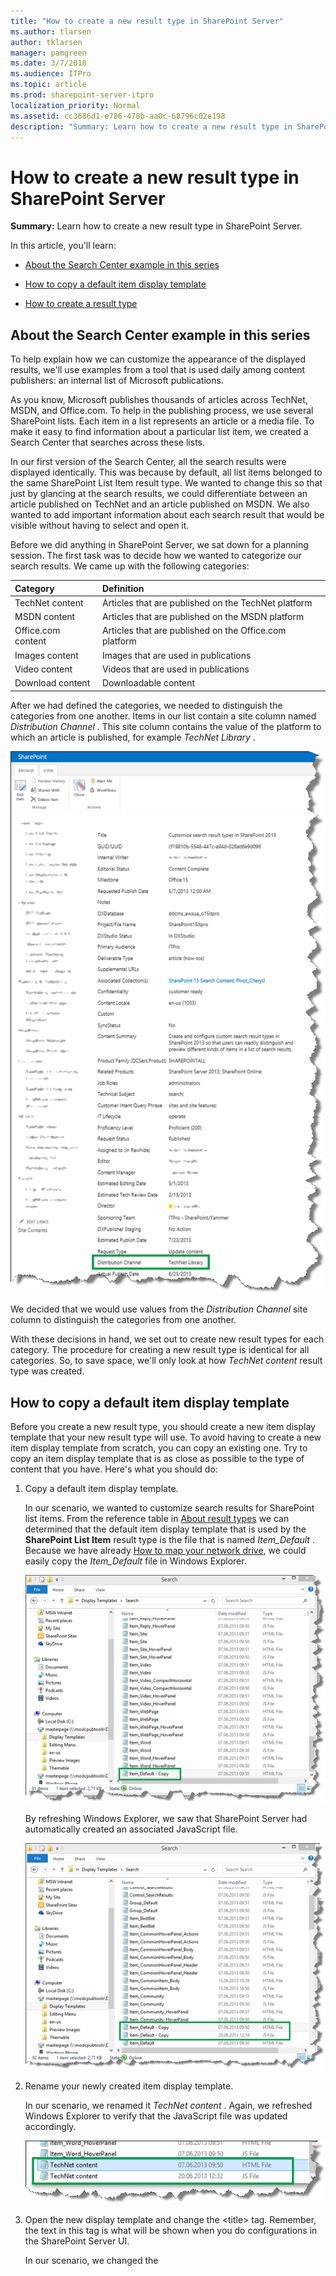 ```yaml
---
title: "How to create a new result type in SharePoint Server"
ms.author: tlarsen
author: tklarsen
manager: pamgreen
ms.date: 3/7/2018
ms.audience: ITPro
ms.topic: article
ms.prod: sharepoint-server-itpro
localization_priority: Normal
ms.assetid: cc3686d1-e786-478b-aa0c-68796c02e198
description: "Summary: Learn how to create a new result type in SharePoint Server."
---
```


# How to create a new result type in SharePoint Server

 **Summary:** Learn how to create a new result type in SharePoint Server. 
  
In this article, you'll learn:
  
- [About the Search Center example in this series](how-to-create-a-new-result-type.md#BKMK_AbouttheSearchCenterExampleinthisSeries)
    
- [How to copy a default item display template](how-to-create-a-new-result-type.md#BKMK_HowtoCopyaDefaultItemDisplayTemplate)
    
- [How to create a result type](how-to-create-a-new-result-type.md#BKMK_HowtoCreateaResultType)
    
## About the Search Center example in this series
<a name="BKMK_AbouttheSearchCenterExampleinthisSeries"> </a>

To help explain how we can customize the appearance of the displayed results, we'll use examples from a tool that is used daily among content publishers: an internal list of Microsoft publications.
  
As you know, Microsoft publishes thousands of articles across TechNet, MSDN, and Office.com. To help in the publishing process, we use several SharePoint lists. Each item in a list represents an article or a media file. To make it easy to find information about a particular list item, we created a Search Center that searches across these lists.
  
In our first version of the Search Center, all the search results were displayed identically. This was because by default, all list items belonged to the same SharePoint List Item result type. We wanted to change this so that just by glancing at the search results, we could differentiate between an article published on TechNet and an article published on MSDN. We also wanted to add important information about each search result that would be visible without having to select and open it.
  
Before we did anything in SharePoint Server, we sat down for a planning session. The first task was to decide how we wanted to categorize our search results. We came up with the following categories:
  
|**Category**|**Definition**|
|:-----|:-----|
|TechNet content  <br/> |Articles that are published on the TechNet platform  <br/> |
|MSDN content  <br/> |Articles that are published on the MSDN platform  <br/> |
|Office.com content  <br/> |Articles that are published on the Office.com platform  <br/> |
|Images content  <br/> |Images that are used in publications  <br/> |
|Video content  <br/> |Videos that are used in publications  <br/> |
|Download content  <br/> |Downloadable content  <br/> |
   
After we had defined the categories, we needed to distinguish the categories from one another. Items in our list contain a site column named  *Distribution Channel*  . This site column contains the value of the platform to which an article is published, for example  *TechNet Library*  . 
  
![Item Distribution Channel](../media/OTCSP_ItemDistributionChannel.png)
  
We decided that we would use values from the  *Distribution Channel*  site column to distinguish the categories from one another. 
  
With these decisions in hand, we set out to create new result types for each category. The procedure for creating a new result type is identical for all categories. So, to save space, we'll only look at how  *TechNet content*  result type was created. 
  
## How to copy a default item display template
<a name="BKMK_HowtoCopyaDefaultItemDisplayTemplate"> </a>

Before you create a new result type, you should create a new item display template that your new result type will use. To avoid having to create a new item display template from scratch, you can copy an existing one. Try to copy an item display template that is as close as possible to the type of content that you have. Here's what you should do:
  
1. Copy a default item display template.
    
    In our scenario, we wanted to customize search results for SharePoint list items. From the reference table in [About result types](../technical-reference/result-types-and-display-templates-that-are-used-to-display-search-results.md#BKMK_AboutSearchResults) we can determined that the default item display template that is used by the **SharePoint List Item** result type is the file that is named  *Item_Default*  . Because we have already [How to map your network drive](../administration/stage-6-upload-and-apply-a-new-master-page-to-a-publishing-site.md#BKMK_HowToMapYourNetworkDrive), we could easily copy the  *Item_Default*  file in Windows Explorer. 
    
     ![Copy Item Default](../media/OTCSP_CopyItemDefault.png)
  
    By refreshing Windows Explorer, we saw that SharePoint Server had automatically created an associated JavaScript file.
    
     ![Java Script Item Default Version](../media/OTCSP_JavaScriptItemDefaultVersion.png)
  
2. Rename your newly created item display template.
    
    In our scenario, we renamed it  *TechNet content*  . Again, we refreshed Windows Explorer to verify that the JavaScript file was updated accordingly. 
    
     ![Tech Net Content Files](../media/OTCSP_TechNetContentFiles.png)
  
3. Open the new display template and change the \<title\> tag. Remember, the text in this tag is what will be shown when you do configurations in the SharePoint Server UI.
    
    In our scenario, we changed the <title> tag to  *TechNet content*  . 
    
     ![Tech Net Title Tag](../media/OTCSP_TechNetTitleTag.png)
  
4. Save the new item display template.
    
    Now that we have created a new item display template, we could move on to creating a new result type.
    
## How to create a result type
<a name="BKMK_HowtoCreateaResultType"> </a>

Depending on your permission level, you create a result type on two levels:
  
|**Permission level**|**Where the result type will be added**|
|:-----|:-----|
|Site collection administrator  <br/> |To all sites in a site collection  <br/> |
|Site collection owner  <br/> |To a single site  <br/> |
   
To save space, we'll only look at how to create a result type as a Site collection administrator.
  
1. Go to **Site settings** --> **Search Result Types**. 
    
     ![Search Result Types](../media/OTCSP_SearchResultTypes.png)
  
    Instead of creating a new result type from scratch, we can make life a bit easier by copying an existing result type and changing it to fit our new result type. If we do this, we must be sure to copy a result type that closely resembles the new result type we want to create.
    
2. On the **Manage Result Types** page, from the result type menu field, select **Copy**. 
    
    In our scenario, we wanted to customize search results for SharePoint list items. Therefore, we copied the **SharePoint List Item** result type. 
    
     ![Copy Share Point List Item](../media/OTCSP_CopySharePointListItem.png)
  
3. On the Add Result Type page, here are the steps to follow:
    
  - In the **Give it a name** field, enter a name for the new result type. 
    
    In our scenario, we entered  *TechNet content*  . 
    
  - From the **Which source should results match** menu, select the result source that we have used to configure the query in our Search Result Web Part. 
    
  - In the **What types of content should match? You can skip this rule to match all content** menu, all the default result type are listed. 
    
    In our scenario, we chose **Select a value**. 
    
  - Click **Show more conditions**. 
    
     ![Show More Conditions](../media/OTCSP_ShowMoreConditions.png)
  
    This opens a menu where we can specify the result type based on managed property values.
    
    In our scenario, all list items contain a site column called  *Distribution Channel*  . As we saw at the beginning, this site column contains the publication platform value, for example  *TechNet Library*  . We used values from this site column to specify which list items should belong to our new result type. 
    
  - From the **Which custom properties should match** menu, we selected  *DistributionChannelOWSCHCS*  .  *DistributionChannelOWSCHCS*  is the managed property that represents the  *Distribution Channel*  site column. In the fields below, we entered all the values that should specify the new  *TechNet content*  result type. 
    
     ![Add Properties](../media/OTCSP_AddProperties.png)
  
  - From the **What should these results look like** menu, select the display template that should be used by this result type. 
    
    In our scenario, we selected the newly-created  *TechNet content*  display template. 
    
     ![Apply Tech Net Display Template](../media/OTCSP_ApplyTechNetDisplayTemplate.png)
  
  - Click **Save**. 
    
    The newly-created result type is now listed on the **Managed Result Types** page. 
    
    In our scenario, we could see that the  *TechNet content*  result type was created. 
    
     ![Tech Net Created](../media/OTCSP_TechNetCreated.png)
  
    So now that we have a new result type, the next task is to change the display template that is associated with this result type. There is more than one way to do this. Therefore in the next two articles of this series, we'll explain two different options.
    
### Next article in this series

[How to display values from custom managed properties in search results - option 1 in SharePoint Server](how-to-display-values-from-custom-managed-properties-in-search-resultsoption-1.md)
  

